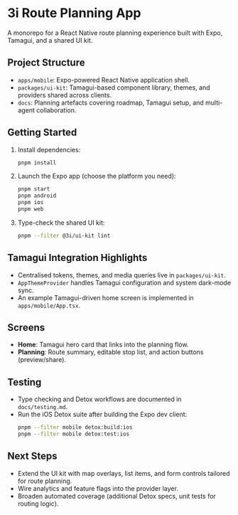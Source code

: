 # 3i Route Planning App

A monorepo for a React Native route planning experience built with Expo, Tamagui, and a shared UI kit.

## Project Structure
- `apps/mobile`: Expo-powered React Native application shell.
- `packages/ui-kit`: Tamagui-based component library, themes, and providers shared across clients.
- `docs`: Planning artefacts covering roadmap, Tamagui setup, and multi-agent collaboration.

## Getting Started
1. Install dependencies:
   ```bash
   pnpm install
   ```
2. Launch the Expo app (choose the platform you need):
   ```bash
   pnpm start
   pnpm android
   pnpm ios
   pnpm web
   ```
3. Type-check the shared UI kit:
   ```bash
   pnpm --filter @3i/ui-kit lint
   ```

## Tamagui Integration Highlights
- Centralised tokens, themes, and media queries live in `packages/ui-kit`.
- `AppThemeProvider` handles Tamagui configuration and system dark-mode sync.
- An example Tamagui-driven home screen is implemented in `apps/mobile/App.tsx`.

## Screens
- **Home**: Tamagui hero card that links into the planning flow.
- **Planning**: Route summary, editable stop list, and action buttons (preview/share).

## Testing
- Type checking and Detox workflows are documented in `docs/testing.md`.
- Run the iOS Detox suite after building the Expo dev client:
  ```bash
  pnpm --filter mobile detox:build:ios
  pnpm --filter mobile detox:test:ios
  ```

## Next Steps
- Extend the UI kit with map overlays, list items, and form controls tailored for route planning.
- Wire analytics and feature flags into the provider layer.
- Broaden automated coverage (additional Detox specs, unit tests for routing logic).
